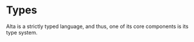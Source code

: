 # Types
Alta is a strictly typed language, and thus, one of its core components is its type system.
